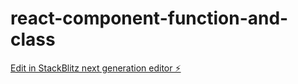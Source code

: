 # react-component-function-and-class

[Edit in StackBlitz next generation editor ⚡️](https://stackblitz.com/~/github.com/dagimalemux/react-component-function-and-class)